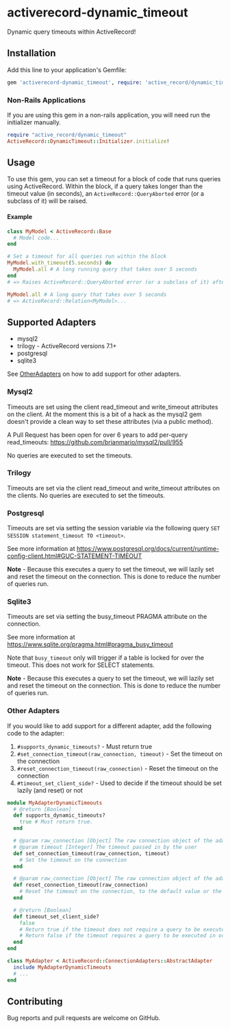 # activerecord-dynamic_timeout
Dynamic query timeouts within ActiveRecord!

## Installation

Add this line to your application's Gemfile:
```ruby
gem 'activerecord-dynamic_timeout', require: 'active_record/dynamic_timeout/railtie'
```

### Non-Rails Applications
If you are using this gem in a non-rails application, you will need run the initializer manually.
```ruby
require "active_record/dynamic_timeout"
ActiveRecord::DynamicTimeout::Initializer.initialize!
```

## Usage
To use this gem, you can set a timeout for a block of code that runs queries using ActiveRecord.
Within the block, if a query takes longer than the timeout value (in seconds), an `ActiveRecord::QueryAborted` error (or a subclass of it) will be raised.


#### Example
```ruby
class MyModel < ActiveRecord::Base
  # Model code...
end

# Set a timeout for all queries run within the block
MyModel.with_timeout(5.seconds) do
  MyModel.all # A long running query that takes over 5 seconds
end
# => Raises ActiveRecord::QueryAborted error (or a subclass of it) after 5 seconds.

MyModel.all # A long query that takes over 5 seconds
# => ActiveRecord::Relation<MyModel>...
```

## Supported Adapters
* mysql2
* trilogy - ActiveRecord versions 7.1+
* postgresql
* sqlite3

See [OtherAdapters](#other-adapters) on how to add support for other adapters.

### Mysql2
Timeouts are set using the client read_timeout and write_timeout attributes on the client. At the moment this is a bit of a hack as the mysql2 gem doesn't provide
a clean way to set these attributes (via a public method).

A Pull Request has been open for over 6 years to add per-query read_timeouts: https://github.com/brianmario/mysql2/pull/955

No queries are executed to set the timeouts.

### Trilogy
Timeouts are set via the client read_timeout and write_timeout attributes on the clients. No queries are executed to set the timeouts.

### Postgresql
Timeouts are set via setting the session variable via the following query `SET SESSION statement_timeout TO <timeout>`.

See more information at https://www.postgresql.org/docs/current/runtime-config-client.html#GUC-STATEMENT-TIMEOUT

**Note** - Because this executes a query to set the timeout, we will lazily set and reset the timeout on the connection. This is done to reduce
the number of queries run.

### Sqlite3
Timeouts are set via setting the busy_timeout PRAGMA attribute on the connection.

See more information at https://www.sqlite.org/pragma.html#pragma_busy_timeout

Note that `busy_timeout` only will trigger if a table is locked for over the timeout. This does not work for SELECT statements.

**Note** - Because this executes a query to set the timeout, we will lazily set and reset the timeout on the connection. This is done to reduce
the number of queries run.

### Other Adapters
If you would like to add support for a different adapter, add the following code to the adapter:
1. `#supports_dynamic_timeouts?` - Must return true
2. `#set_connection_timeout(raw_connection, timeout)` - Set the timeout on the connection
3. `#reset_connection_timeout(raw_connection)` - Reset the timeout on the connection
4. `#timeout_set_client_side?` - Used to decide if the timeout should be set lazily (and reset) or not

```ruby
module MyAdapterDynamicTimeouts
  # @return [Boolean]
  def supports_dynamic_timeouts?
    true # Must return true.
  end

  # @param raw_connection [Object] The raw connection object of the adapter
  # @param timeout [Integer] The timeout passed in by the user
  def set_connection_timeout(raw_connection, timeout)
    # Set the timeout on the connection
  end

  # @param raw_connection [Object] The raw connection object of the adapter
  def reset_connection_timeout(raw_connection)
    # Reset the timeout on the connection, to the default value or the value set in the database configuration file.
  end

  # @return [Boolean]
  def timeout_set_client_side?
    false
    # Return true if the timeout does not require a query to be executed in order to set the timeout
    # Return false if the timeout requires a query to be executed in order to set the timeout. When false, the timeout will be set lazily, only when necessary.
  end
end

class MyAdapter < ActiveRecord::ConnectionAdapters::AbstractAdapter
  include MyAdapterDynamicTimeouts
  # ...
end
```

## Contributing
Bug reports and pull requests are welcome on GitHub.
